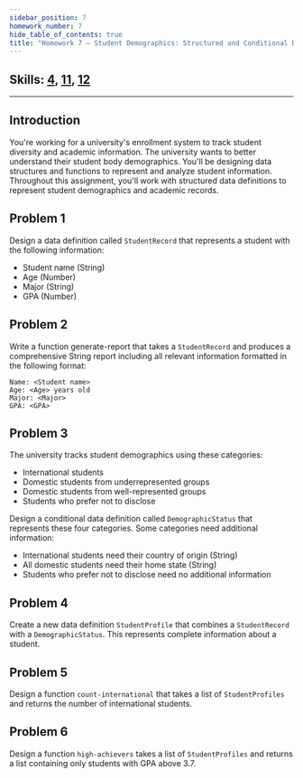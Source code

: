 ```yaml
---
sidebar_position: 7
homework_number: 7
hide_table_of_contents: true
title: "Homework 7 — Student Demographics: Structured and Conditional Data"
---
```



## Skills: [4](/skills/#(4)), [11](/skills/#(11)), [12](/skills/#(12))

---

## Introduction
You're working for a university's enrollment system to track student diversity and academic information. The university wants to better understand their student body demographics. You'll be designing data structures and functions to represent and analyze student information.
Throughout this assignment, you'll work with structured data definitions to represent student demographics and academic records.

## Problem 1
Design a data definition called `StudentRecord` that represents a student with the following information:
- Student name (String)
- Age (Number)
- Major (String)
- GPA (Number)

## Problem 2
Write a function generate-report that takes a `StudentRecord` and produces a comprehensive String report including all relevant information formatted in the following format: 
```=== STUDENT REPORT ===
Name: <Student name>
Age: <Age> years old
Major: <Major>
GPA: <GPA>
```

## Problem 3
The university tracks student demographics using these categories:
- International students
- Domestic students from underrepresented groups
- Domestic students from well-represented groups
- Students who prefer not to disclose

Design a conditional data definition called `DemographicStatus` that represents these four categories. Some categories need additional information:
- International students need their country of origin (String)
- All domestic students need their home state (String)
- Students who prefer not to disclose need no additional information

## Problem 4
Create a new data definition `StudentProfile` that combines a `StudentRecord` with a `DemographicStatus`. This represents complete information about a student.

## Problem 5
Design a function `count-international` that takes a list of `StudentProfiles` and returns the number of international students.

## Problem 6
Design a function `high-achievers` takes a list of `StudentProfiles` and returns a list containing only students with GPA above 3.7.
